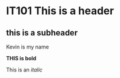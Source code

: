 # IT101 This is a header

## this is a subheader

Kevin is my name

**THIS is bold**

This is an *italic*
